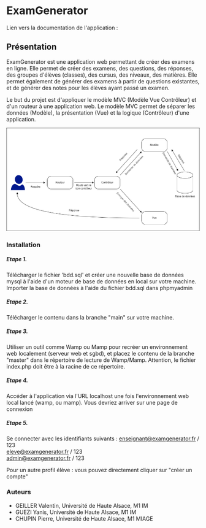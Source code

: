 # ExamGenerator

Lien vers la documentation de l'application :

## Présentation

ExamGenerator est une application web permettant de créer des examens en ligne. Elle permet de créer des examens, des questions, des réponses, des groupes d'élèves (classes), des cursus, des niveaux, des matières. Elle permet également de générer des examens à partir de questions existantes, et de générer des notes pour les élèves ayant passé un examen.

Le but du projet est d'appliquer le modèle MVC (Modèle Vue Contrôleur) et d'un routeur à une application web. Le modèle MVC permet de séparer les données (Modèle), la présentation (Vue) et la logique (Contrôleur) d'une application.

![MVC](MVC.png)

### Installation

##### Etape 1.

Télécharger le fichier 'bdd.sql' et créer une nouvelle base de données mysql à l'aide d'un moteur de base de données en local sur votre machine. Importer la base de données à l'aide du fichier bdd.sql dans phpmyadmin

##### Etape 2.

Télécharger le contenu dans la branche "main" sur votre machine.

##### Etape 3.

Utiliser un outil comme Wamp ou Mamp pour recréer un environnement web localement (serveur web et sgbd), et placez le contenu de la branche "master" dans le répertoire de lecture de Wamp/Mamp. Attention, le fichier index.php doit être à la racine de ce répertoire.

##### Etape 4.

Accéder à l'application via l'URL localhost une fois l'environnement web local lancé (wamp, ou mamp). Vous devriez arriver sur une page de connexion

##### Etape 5.

Se connecter avec les identifiants suivants :
enseignant@examgenerator.fr / 123 <br />
eleve@examgenerator.fr / 123 <br />
admin@examgenerator.fr / 123 <br />

Pour un autre profil élève : vous pouvez directement cliquer sur "créer un compte"

### Auteurs

- GEILLER Valentin, Université de Haute Alsace, M1 IM
- GUEZI Yanis, Université de Haute Alsace, M1 IM
- CHUPIN Pierre, Université de Haute Alsace, M1 MIAGE
